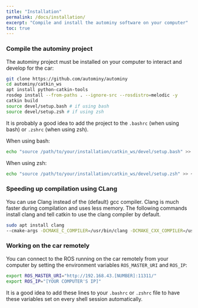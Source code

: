 ```yaml
---
title: "Installation"
permalink: /docs/installation/
excerpt: "Compile and install the autominy software on your computer"
toc: true
---
```

### Compile the autominy project
The autominy project must be installed on your computer to interact and develop for the car:

```bash
git clone https://github.com/autominy/autominy
cd autominy/catkin_ws
apt install python-catkin-tools
rosdep install --from-paths . --ignore-src --rosdistro=melodic -y
catkin build
source devel/setup.bash # if using bash
source devel/setup.zsh # if using zsh
```
It is probably a good idea to add the project to the `.bashrc` (when using bash) or `.zshrc` (when using zsh).

When using bash:
```bash
echo "source /path/to/your/installation/catkin_ws/devel/setup.bash" >> ~/.bashrc
```
When using zsh:
```zsh
echo "source /path/to/your/installation/catkin_ws/devel/setup.zsh" >> ~/.zshrc
```

### Speeding up compilation using CLang
You can use Clang instead of the (default) gcc compiler. Clang is much faster during compilation and uses less memory. The following commands install clang and tell catkin to use the clang compiler by default.

```bash
sudo apt install clang
--cmake-args -DCMAKE_C_COMPILER=/usr/bin/clang -DCMAKE_CXX_COMPILER=/usr/bin/clang++
```

### Working on the car remotely
You can connect to the ROS running on the car remotely from your computer by setting the environment variables `ROS_MASTER_URI` and `ROS_IP`:

```bash
export ROS_MASTER_URI="http://192.168.43.[NUMBER]:11311/"
export ROS_IP="[YOUR COMPUTER'S IP]"
```

It is a good idea to add these lines to your `.bashrc` or `.zshrc` file to have these variables set on every shell session automatically.